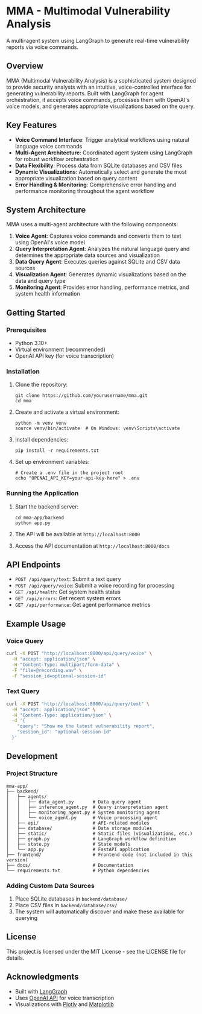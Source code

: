 # MMA - Multimodal Vulnerability Analysis

A multi-agent system using LangGraph to generate real-time vulnerability reports via voice commands.

## Overview

MMA (Multimodal Vulnerability Analysis) is a sophisticated system designed to provide security analysts with an intuitive, voice-controlled interface for generating vulnerability reports. Built with LangGraph for agent orchestration, it accepts voice commands, processes them with OpenAI's voice models, and generates appropriate visualizations based on the query.

## Key Features

- **Voice Command Interface**: Trigger analytical workflows using natural language voice commands
- **Multi-Agent Architecture**: Coordinated agent system using LangGraph for robust workflow orchestration
- **Data Flexibility**: Process data from SQLite databases and CSV files
- **Dynamic Visualizations**: Automatically select and generate the most appropriate visualization based on query content
- **Error Handling & Monitoring**: Comprehensive error handling and performance monitoring throughout the agent workflow

## System Architecture

MMA uses a multi-agent architecture with the following components:

1. **Voice Agent**: Captures voice commands and converts them to text using OpenAI's voice model
2. **Query Interpretation Agent**: Analyzes the natural language query and determines the appropriate data sources and visualization
3. **Data Query Agent**: Executes queries against SQLite and CSV data sources
4. **Visualization Agent**: Generates dynamic visualizations based on the data and query type
5. **Monitoring Agent**: Provides error handling, performance metrics, and system health information

## Getting Started

### Prerequisites

- Python 3.10+
- Virtual environment (recommended)
- OpenAI API key (for voice transcription)

### Installation

1. Clone the repository:
   ```
   git clone https://github.com/yourusername/mma.git
   cd mma
   ```

2. Create and activate a virtual environment:
   ```
   python -m venv venv
   source venv/bin/activate  # On Windows: venv\Scripts\activate
   ```

3. Install dependencies:
   ```
   pip install -r requirements.txt
   ```

4. Set up environment variables:
   ```
   # Create a .env file in the project root
   echo "OPENAI_API_KEY=your-api-key-here" > .env
   ```

### Running the Application

1. Start the backend server:
   ```
   cd mma-app/backend
   python app.py
   ```

2. The API will be available at `http://localhost:8000`
3. Access the API documentation at `http://localhost:8000/docs`

## API Endpoints

- `POST /api/query/text`: Submit a text query
- `POST /api/query/voice`: Submit a voice recording for processing
- `GET /api/health`: Get system health status
- `GET /api/errors`: Get recent system errors
- `GET /api/performance`: Get agent performance metrics

## Example Usage

### Voice Query

```bash
curl -X POST "http://localhost:8000/api/query/voice" \
  -H "accept: application/json" \
  -H "Content-Type: multipart/form-data" \
  -F "file=@recording.wav" \
  -F "session_id=optional-session-id"
```

### Text Query

```bash
curl -X POST "http://localhost:8000/api/query/text" \
  -H "accept: application/json" \
  -H "Content-Type: application/json" \
  -d '{
    "query": "Show me the latest vulnerability report",
    "session_id": "optional-session-id"
  }'
```

## Development

### Project Structure

```
mma-app/
├── backend/
│   ├── agents/
│   │   ├── data_agent.py       # Data query agent
│   │   ├── inference_agent.py  # Query interpretation agent
│   │   ├── monitoring_agent.py # System monitoring agent
│   │   └── voice_agent.py      # Voice processing agent
│   ├── api/                    # API-related modules
│   ├── database/               # Data storage modules
│   ├── static/                 # Static files (visualizations, etc.)
│   ├── graph.py                # LangGraph workflow definition
│   ├── state.py                # State models
│   └── app.py                  # FastAPI application
├── frontend/                   # Frontend code (not included in this version)
├── docs/                       # Documentation
└── requirements.txt            # Python dependencies
```

### Adding Custom Data Sources

1. Place SQLite databases in `backend/database/`
2. Place CSV files in `backend/database/csv/`
3. The system will automatically discover and make these available for querying

## License

This project is licensed under the MIT License - see the LICENSE file for details.

## Acknowledgments

- Built with [LangGraph](https://github.com/langchain-ai/langgraph)
- Uses [OpenAI API](https://openai.com/blog/openai-api) for voice transcription
- Visualizations with [Plotly](https://plotly.com/python/) and [Matplotlib](https://matplotlib.org/)
